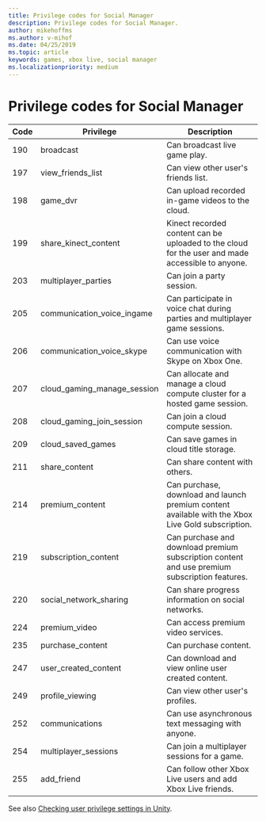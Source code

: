 ```yaml
---
title: Privilege codes for Social Manager
description: Privilege codes for Social Manager.
author: mikehoffms
ms.author: v-mihof
ms.date: 04/25/2019
ms.topic: article
keywords: games, xbox live, social manager
ms.localizationpriority: medium
---
```


# Privilege codes for Social Manager

| Code  | Privilege  | Description   |
|------ |-----------------------------  |-------------------    |
| 190   | broadcast             | Can broadcast live game play.     |
| 197   | view_friends_list     | Can view other user's friends list.   |
| 198   | game_dvr              | Can upload recorded in-game videos to the cloud.      |
| 199   | share_kinect_content          | Kinect recorded content can be uploaded to the cloud for the user and made accessible to anyone. |
| 203   | multiplayer_parties           | Can join a party session.     |
| 205   | communication_voice_ingame    | Can participate in voice chat during parties and multiplayer game sessions.    |
| 206   | communication_voice_skype     | Can use voice communication with Skype on Xbox One.   |
| 207   | cloud_gaming_manage_session   | Can allocate and manage a cloud compute cluster for a hosted game session.    |
| 208   | cloud_gaming_join_session     | Can join a cloud compute session.     |
| 209   | cloud_saved_games     | Can save games in cloud title storage.    |
| 211   | share_content     | Can share content with others.    |
| 214   | premium_content   | Can purchase, download and launch premium content available with the Xbox Live Gold subscription.     |
| 219   | subscription_content  | Can purchase and download premium subscription content and use premium subscription features.     |
| 220   | social_network_sharing    | Can share progress information on social networks.    |
| 224   | premium_video     | Can access premium video services.    |
| 235   | purchase_content  | Can purchase content.     |
| 247   | user_created_content  | Can download and view online user created content.    |
| 249   | profile_viewing   | Can view other user's profiles.   |
| 252   | communications    | Can use asynchronous text messaging with anyone.    |
| 254   | multiplayer_sessions  | Can join a multiplayer sessions for a game.   |
| 255   | add_friend    | Can follow other Xbox Live users and add Xbox Live friends.   |

See also [Checking user privilege settings in Unity](../../../../get-started/setup-ide/creators/unity-win10/live-check-privileges-unity.md).
